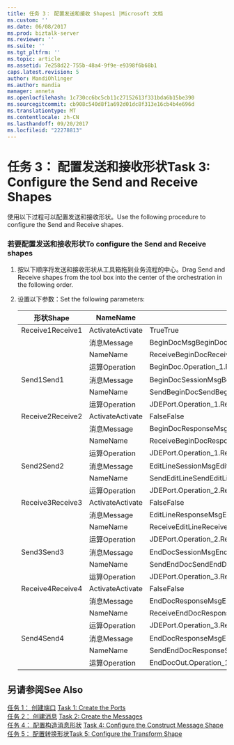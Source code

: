 ```yaml
---
title: 任务 3： 配置发送和接收 Shapes1 |Microsoft 文档
ms.custom: ''
ms.date: 06/08/2017
ms.prod: biztalk-server
ms.reviewer: ''
ms.suite: ''
ms.tgt_pltfrm: ''
ms.topic: article
ms.assetid: 7e258d22-755b-48a4-9f9e-e9398f6b68b1
caps.latest.revision: 5
author: MandiOhlinger
ms.author: mandia
manager: anneta
ms.openlocfilehash: 1c730cc6bc5cb11c27152613f331bda6b15be390
ms.sourcegitcommit: cb908c540d8f1a692d01dc8f313e16cb4b4e696d
ms.translationtype: MT
ms.contentlocale: zh-CN
ms.lasthandoff: 09/20/2017
ms.locfileid: "22278813"
---
```

# <a name="task-3-configure-the-send-and-receive-shapes"></a><span data-ttu-id="fa0cf-102">任务 3： 配置发送和接收形状</span><span class="sxs-lookup"><span data-stu-id="fa0cf-102">Task 3: Configure the Send and Receive Shapes</span></span>
<span data-ttu-id="fa0cf-103">使用以下过程可以配置发送和接收形状。</span><span class="sxs-lookup"><span data-stu-id="fa0cf-103">Use the following procedure to configure the Send and Receive shapes.</span></span>  
  
### <a name="to-configure-the-send-and-receive-shapes"></a><span data-ttu-id="fa0cf-104">若要配置发送和接收形状</span><span class="sxs-lookup"><span data-stu-id="fa0cf-104">To configure the Send and Receive shapes</span></span>  
  
1.  <span data-ttu-id="fa0cf-105">按以下顺序将发送和接收形状从工具箱拖到业务流程的中心。</span><span class="sxs-lookup"><span data-stu-id="fa0cf-105">Drag Send and Receive shapes from the tool box into the center of the orchestration in the following order.</span></span>  
  
2.  <span data-ttu-id="fa0cf-106">设置以下参数：</span><span class="sxs-lookup"><span data-stu-id="fa0cf-106">Set the following parameters:</span></span>  
  
    |<span data-ttu-id="fa0cf-107">形状</span><span class="sxs-lookup"><span data-stu-id="fa0cf-107">Shape</span></span>|<span data-ttu-id="fa0cf-108">Name</span><span class="sxs-lookup"><span data-stu-id="fa0cf-108">Name</span></span>|<span data-ttu-id="fa0cf-109">设置</span><span class="sxs-lookup"><span data-stu-id="fa0cf-109">Setting</span></span>|  
    |-----------|----------|-------------|  
    |<span data-ttu-id="fa0cf-110">Receive1</span><span class="sxs-lookup"><span data-stu-id="fa0cf-110">Receive1</span></span>|<span data-ttu-id="fa0cf-111">Activate</span><span class="sxs-lookup"><span data-stu-id="fa0cf-111">Activate</span></span>|<span data-ttu-id="fa0cf-112">True</span><span class="sxs-lookup"><span data-stu-id="fa0cf-112">True</span></span>|  
    ||<span data-ttu-id="fa0cf-113">消息</span><span class="sxs-lookup"><span data-stu-id="fa0cf-113">Message</span></span>|<span data-ttu-id="fa0cf-114">BeginDocMsg</span><span class="sxs-lookup"><span data-stu-id="fa0cf-114">BeginDocMsg</span></span>|  
    ||<span data-ttu-id="fa0cf-115">Name</span><span class="sxs-lookup"><span data-stu-id="fa0cf-115">Name</span></span>|<span data-ttu-id="fa0cf-116">ReceiveBeginDoc</span><span class="sxs-lookup"><span data-stu-id="fa0cf-116">ReceiveBeginDoc</span></span>|  
    ||<span data-ttu-id="fa0cf-117">运算</span><span class="sxs-lookup"><span data-stu-id="fa0cf-117">Operation</span></span>|<span data-ttu-id="fa0cf-118">BeginDoc.Operation_1.Request</span><span class="sxs-lookup"><span data-stu-id="fa0cf-118">BeginDoc.Operation_1.Request</span></span>|  
    |<span data-ttu-id="fa0cf-119">Send1</span><span class="sxs-lookup"><span data-stu-id="fa0cf-119">Send1</span></span>|<span data-ttu-id="fa0cf-120">消息</span><span class="sxs-lookup"><span data-stu-id="fa0cf-120">Message</span></span>|<span data-ttu-id="fa0cf-121">BeginDocSessionMsg</span><span class="sxs-lookup"><span data-stu-id="fa0cf-121">BeginDocSessionMsg</span></span>|  
    ||<span data-ttu-id="fa0cf-122">Name</span><span class="sxs-lookup"><span data-stu-id="fa0cf-122">Name</span></span>|<span data-ttu-id="fa0cf-123">SendBeginDoc</span><span class="sxs-lookup"><span data-stu-id="fa0cf-123">SendBeginDoc</span></span>|  
    ||<span data-ttu-id="fa0cf-124">运算</span><span class="sxs-lookup"><span data-stu-id="fa0cf-124">Operation</span></span>|<span data-ttu-id="fa0cf-125">JDEPort.Operation_1.Request</span><span class="sxs-lookup"><span data-stu-id="fa0cf-125">JDEPort.Operation_1.Request</span></span>|  
    |<span data-ttu-id="fa0cf-126">Receive2</span><span class="sxs-lookup"><span data-stu-id="fa0cf-126">Receive2</span></span>|<span data-ttu-id="fa0cf-127">Activate</span><span class="sxs-lookup"><span data-stu-id="fa0cf-127">Activate</span></span>|<span data-ttu-id="fa0cf-128">False</span><span class="sxs-lookup"><span data-stu-id="fa0cf-128">False</span></span>|  
    ||<span data-ttu-id="fa0cf-129">消息</span><span class="sxs-lookup"><span data-stu-id="fa0cf-129">Message</span></span>|<span data-ttu-id="fa0cf-130">BeginDocResponseMsg</span><span class="sxs-lookup"><span data-stu-id="fa0cf-130">BeginDocResponseMsg</span></span>|  
    ||<span data-ttu-id="fa0cf-131">Name</span><span class="sxs-lookup"><span data-stu-id="fa0cf-131">Name</span></span>|<span data-ttu-id="fa0cf-132">ReceiveBeginDocResponse</span><span class="sxs-lookup"><span data-stu-id="fa0cf-132">ReceiveBeginDocResponse</span></span>|  
    ||<span data-ttu-id="fa0cf-133">运算</span><span class="sxs-lookup"><span data-stu-id="fa0cf-133">Operation</span></span>|<span data-ttu-id="fa0cf-134">JDEPort.Operation_1.Response</span><span class="sxs-lookup"><span data-stu-id="fa0cf-134">JDEPort.Operation_1.Response</span></span>|  
    |<span data-ttu-id="fa0cf-135">Send2</span><span class="sxs-lookup"><span data-stu-id="fa0cf-135">Send2</span></span>|<span data-ttu-id="fa0cf-136">消息</span><span class="sxs-lookup"><span data-stu-id="fa0cf-136">Message</span></span>|<span data-ttu-id="fa0cf-137">EditLineSessionMsg</span><span class="sxs-lookup"><span data-stu-id="fa0cf-137">EditLineSessionMsg</span></span>|  
    ||<span data-ttu-id="fa0cf-138">Name</span><span class="sxs-lookup"><span data-stu-id="fa0cf-138">Name</span></span>|<span data-ttu-id="fa0cf-139">SendEditLine</span><span class="sxs-lookup"><span data-stu-id="fa0cf-139">SendEditLine</span></span>|  
    ||<span data-ttu-id="fa0cf-140">运算</span><span class="sxs-lookup"><span data-stu-id="fa0cf-140">Operation</span></span>|<span data-ttu-id="fa0cf-141">JDEPort.Operation_2.Request</span><span class="sxs-lookup"><span data-stu-id="fa0cf-141">JDEPort.Operation_2.Request</span></span>|  
    |<span data-ttu-id="fa0cf-142">Receive3</span><span class="sxs-lookup"><span data-stu-id="fa0cf-142">Receive3</span></span>|<span data-ttu-id="fa0cf-143">Activate</span><span class="sxs-lookup"><span data-stu-id="fa0cf-143">Activate</span></span>|<span data-ttu-id="fa0cf-144">False</span><span class="sxs-lookup"><span data-stu-id="fa0cf-144">False</span></span>|  
    ||<span data-ttu-id="fa0cf-145">消息</span><span class="sxs-lookup"><span data-stu-id="fa0cf-145">Message</span></span>|<span data-ttu-id="fa0cf-146">EditLineResponseMsg</span><span class="sxs-lookup"><span data-stu-id="fa0cf-146">EditLineResponseMsg</span></span>|  
    ||<span data-ttu-id="fa0cf-147">Name</span><span class="sxs-lookup"><span data-stu-id="fa0cf-147">Name</span></span>|<span data-ttu-id="fa0cf-148">ReceiveEditLine</span><span class="sxs-lookup"><span data-stu-id="fa0cf-148">ReceiveEditLine</span></span>|  
    ||<span data-ttu-id="fa0cf-149">运算</span><span class="sxs-lookup"><span data-stu-id="fa0cf-149">Operation</span></span>|<span data-ttu-id="fa0cf-150">JDEPort.Operation_2.Response</span><span class="sxs-lookup"><span data-stu-id="fa0cf-150">JDEPort.Operation_2.Response</span></span>|  
    |<span data-ttu-id="fa0cf-151">Send3</span><span class="sxs-lookup"><span data-stu-id="fa0cf-151">Send3</span></span>|<span data-ttu-id="fa0cf-152">消息</span><span class="sxs-lookup"><span data-stu-id="fa0cf-152">Message</span></span>|<span data-ttu-id="fa0cf-153">EndDocSessionMsg</span><span class="sxs-lookup"><span data-stu-id="fa0cf-153">EndDocSessionMsg</span></span>|  
    ||<span data-ttu-id="fa0cf-154">Name</span><span class="sxs-lookup"><span data-stu-id="fa0cf-154">Name</span></span>|<span data-ttu-id="fa0cf-155">SendEndDoc</span><span class="sxs-lookup"><span data-stu-id="fa0cf-155">SendEndDoc</span></span>|  
    ||<span data-ttu-id="fa0cf-156">运算</span><span class="sxs-lookup"><span data-stu-id="fa0cf-156">Operation</span></span>|<span data-ttu-id="fa0cf-157">JDEPort.Operation_3.Request</span><span class="sxs-lookup"><span data-stu-id="fa0cf-157">JDEPort.Operation_3.Request</span></span>|  
    |<span data-ttu-id="fa0cf-158">Receive4</span><span class="sxs-lookup"><span data-stu-id="fa0cf-158">Receive4</span></span>|<span data-ttu-id="fa0cf-159">Activate</span><span class="sxs-lookup"><span data-stu-id="fa0cf-159">Activate</span></span>|<span data-ttu-id="fa0cf-160">False</span><span class="sxs-lookup"><span data-stu-id="fa0cf-160">False</span></span>|  
    ||<span data-ttu-id="fa0cf-161">消息</span><span class="sxs-lookup"><span data-stu-id="fa0cf-161">Message</span></span>|<span data-ttu-id="fa0cf-162">EndDocResponseMsg</span><span class="sxs-lookup"><span data-stu-id="fa0cf-162">EndDocResponseMsg</span></span>|  
    ||<span data-ttu-id="fa0cf-163">Name</span><span class="sxs-lookup"><span data-stu-id="fa0cf-163">Name</span></span>|<span data-ttu-id="fa0cf-164">ReceiveEndDocResponse</span><span class="sxs-lookup"><span data-stu-id="fa0cf-164">ReceiveEndDocResponse</span></span>|  
    ||<span data-ttu-id="fa0cf-165">运算</span><span class="sxs-lookup"><span data-stu-id="fa0cf-165">Operation</span></span>|<span data-ttu-id="fa0cf-166">JDEPort.Operation_3.Response</span><span class="sxs-lookup"><span data-stu-id="fa0cf-166">JDEPort.Operation_3.Response</span></span>|  
    |<span data-ttu-id="fa0cf-167">Send4</span><span class="sxs-lookup"><span data-stu-id="fa0cf-167">Send4</span></span>|<span data-ttu-id="fa0cf-168">消息</span><span class="sxs-lookup"><span data-stu-id="fa0cf-168">Message</span></span>|<span data-ttu-id="fa0cf-169">EndDocResponseMsg</span><span class="sxs-lookup"><span data-stu-id="fa0cf-169">EndDocResponseMsg</span></span>|  
    ||<span data-ttu-id="fa0cf-170">Name</span><span class="sxs-lookup"><span data-stu-id="fa0cf-170">Name</span></span>|<span data-ttu-id="fa0cf-171">SendEndDocResponse</span><span class="sxs-lookup"><span data-stu-id="fa0cf-171">SendEndDocResponse</span></span>|  
    ||<span data-ttu-id="fa0cf-172">运算</span><span class="sxs-lookup"><span data-stu-id="fa0cf-172">Operation</span></span>|<span data-ttu-id="fa0cf-173">EndDocOut.Operation_1.Request</span><span class="sxs-lookup"><span data-stu-id="fa0cf-173">EndDocOut.Operation_1.Request</span></span>|  
  
## <a name="see-also"></a><span data-ttu-id="fa0cf-174">另请参阅</span><span class="sxs-lookup"><span data-stu-id="fa0cf-174">See Also</span></span>  
 <span data-ttu-id="fa0cf-175">[任务 1： 创建端口](../core/task-1-create-the-ports2.md) </span><span class="sxs-lookup"><span data-stu-id="fa0cf-175">[Task 1: Create the Ports](../core/task-1-create-the-ports2.md) </span></span>  
 <span data-ttu-id="fa0cf-176">[任务 2： 创建消息](../core/task-2-create-the-messages1.md) </span><span class="sxs-lookup"><span data-stu-id="fa0cf-176">[Task 2: Create the Messages](../core/task-2-create-the-messages1.md) </span></span>  
 <span data-ttu-id="fa0cf-177">[任务 4： 配置构造消息形状](../core/task-4-configure-the-construct-message-shape2.md) </span><span class="sxs-lookup"><span data-stu-id="fa0cf-177">[Task 4: Configure the Construct Message Shape](../core/task-4-configure-the-construct-message-shape2.md) </span></span>  
 [<span data-ttu-id="fa0cf-178">任务 5： 配置转换形状</span><span class="sxs-lookup"><span data-stu-id="fa0cf-178">Task 5: Configure the Transform Shape</span></span>](../core/task-5-configure-the-transform-shape1.md)